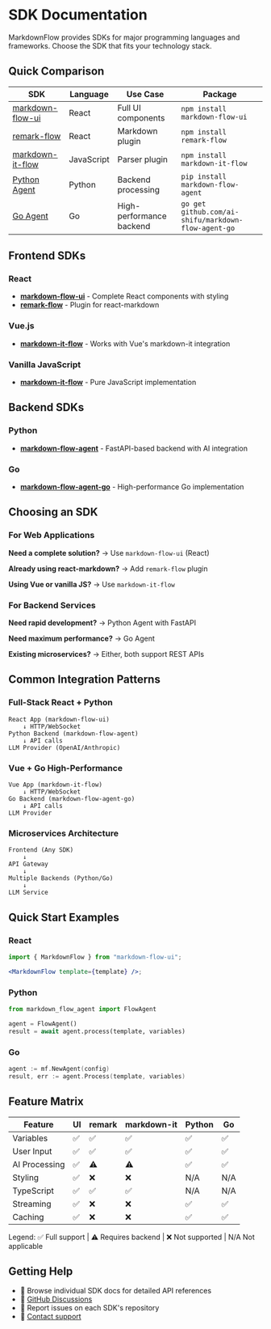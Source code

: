 # SDK Documentation

MarkdownFlow provides SDKs for major programming languages and frameworks. Choose the SDK that fits your technology stack.

## Quick Comparison

| SDK                                                | Language   | Use Case                 | Package                                             |
| -------------------------------------------------- | ---------- | ------------------------ | --------------------------------------------------- |
| [markdown-flow-ui](javascript/markdown-flow-ui.md) | React      | Full UI components       | `npm install markdown-flow-ui`                      |
| [remark-flow](javascript/remark-flow.md)           | React      | Markdown plugin          | `npm install remark-flow`                           |
| [markdown-it-flow](javascript/markdown-it-flow.md) | JavaScript | Parser plugin            | `npm install markdown-it-flow`                      |
| [Python Agent](python.md)                          | Python     | Backend processing       | `pip install markdown-flow-agent`                   |
| [Go Agent](go.md)                                  | Go         | High-performance backend | `go get github.com/ai-shifu/markdown-flow-agent-go` |

## Frontend SDKs

### React

- **[markdown-flow-ui](javascript/markdown-flow-ui.md)** - Complete React components with styling
- **[remark-flow](javascript/remark-flow.md)** - Plugin for react-markdown

### Vue.js

- **[markdown-it-flow](javascript/markdown-it-flow.md)** - Works with Vue's markdown-it integration

### Vanilla JavaScript

- **[markdown-it-flow](javascript/markdown-it-flow.md)** - Pure JavaScript implementation

## Backend SDKs

### Python

- **[markdown-flow-agent](python.md)** - FastAPI-based backend with AI integration

### Go

- **[markdown-flow-agent-go](go.md)** - High-performance Go implementation

## Choosing an SDK

### For Web Applications

**Need a complete solution?**
→ Use `markdown-flow-ui` (React)

**Already using react-markdown?**
→ Add `remark-flow` plugin

**Using Vue or vanilla JS?**
→ Use `markdown-it-flow`

### For Backend Services

**Need rapid development?**
→ Python Agent with FastAPI

**Need maximum performance?**
→ Go Agent

**Existing microservices?**
→ Either, both support REST APIs

## Common Integration Patterns

### Full-Stack React + Python

```text
React App (markdown-flow-ui)
    ↓ HTTP/WebSocket
Python Backend (markdown-flow-agent)
    ↓ API calls
LLM Provider (OpenAI/Anthropic)
```

### Vue + Go High-Performance

```text
Vue App (markdown-it-flow)
    ↓ HTTP/WebSocket
Go Backend (markdown-flow-agent-go)
    ↓ API calls
LLM Provider
```

### Microservices Architecture

```text
Frontend (Any SDK)
    ↓
API Gateway
    ↓
Multiple Backends (Python/Go)
    ↓
LLM Service
```

## Quick Start Examples

### React

```jsx
import { MarkdownFlow } from "markdown-flow-ui";

<MarkdownFlow template={template} />;
```

### Python

```python
from markdown_flow_agent import FlowAgent

agent = FlowAgent()
result = await agent.process(template, variables)
```

### Go

```go
agent := mf.NewAgent(config)
result, err := agent.Process(template, variables)
```

## Feature Matrix

| Feature       | UI  | remark | markdown-it | Python | Go  |
| ------------- | --- | ------ | ----------- | ------ | --- |
| Variables     | ✅  | ✅     | ✅          | ✅     | ✅  |
| User Input    | ✅  | ✅     | ✅          | ✅     | ✅  |
| AI Processing | ✅  | ⚠️     | ⚠️          | ✅     | ✅  |
| Styling       | ✅  | ❌     | ❌          | N/A    | N/A |
| TypeScript    | ✅  | ✅     | ✅          | N/A    | N/A |
| Streaming     | ✅  | ❌     | ❌          | ✅     | ✅  |
| Caching       | ✅  | ❌     | ❌          | ✅     | ✅  |

Legend: ✅ Full support | ⚠️ Requires backend | ❌ Not supported | N/A Not applicable

## Getting Help

- 📖 Browse individual SDK docs for detailed API references
- 💬 [GitHub Discussions](https://github.com/ai-shifu/markdown-flow/discussions)
- 🐛 Report issues on each SDK's repository
- 📧 [Contact support](mailto:support@markdownflow.ai)
